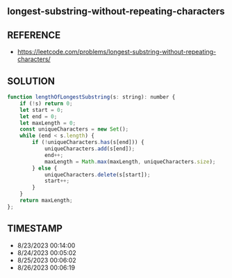 ## longest-substring-without-repeating-characters

## REFERENCE

- https://leetcode.com/problems/longest-substring-without-repeating-characters/

## SOLUTION

``` javascript
function lengthOfLongestSubstring(s: string): number {
    if (!s) return 0;
    let start = 0;
    let end = 0;
    let maxLength = 0;
    const uniqueCharacters = new Set();
    while (end < s.length) {
        if (!uniqueCharacters.has(s[end])) {
            uniqueCharacters.add(s[end]);
            end++;
            maxLength = Math.max(maxLength, uniqueCharacters.size);
        } else {
            uniqueCharacters.delete(s[start]);
            start++;
        }
    }
    return maxLength;
};
```


## TIMESTAMP

- 8/23/2023 00:14:00 
- 8/24/2023 00:05:02 
- 8/25/2023 00:06:02 
- 8/26/2023 00:06:19
